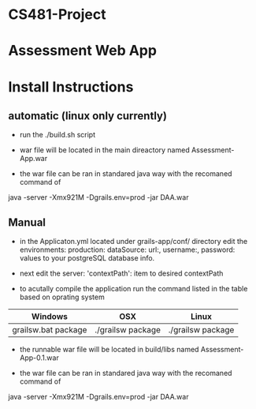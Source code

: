# CS481-Project
# Assessment Web App

# Install Instructions
## automatic (linux only currently)
* run the ./build.sh script

* war file will be located in the main direactory named Assessment-App.war

* the war file can be ran in standared java way with the recomaned command of 

java -server -Xmx921M -Dgrails.env=prod -jar DAA.war


## Manual
* in the Applicaton.yml located under grails-app/conf/ directory edit the environments: production: dataSource: url:, username:, password: values to your postgreSQL database info.

* next edit the server: 'contextPath': item to desired contextPath

* to acutally compile the application run the command listed in the table based on oprating system

Windows | OSX | Linux 
 --- | --- | ---
grailsw.bat package | ./grailsw package | ./grailsw package 

* the runnable war file will be located in build/libs named Assessment-App-0.1.war 

* the war file can be ran in standared java way with the recomaned command of 

java -server -Xmx921M -Dgrails.env=prod -jar DAA.war

